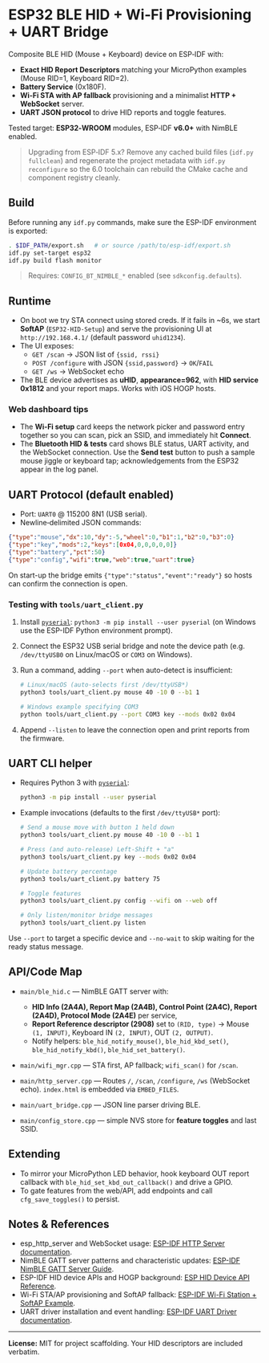# ESP32 BLE HID + Wi‑Fi Provisioning + UART Bridge

Composite BLE HID (Mouse + Keyboard) device on ESP‑IDF with:
- **Exact HID Report Descriptors** matching your MicroPython examples (Mouse RID=1, Keyboard RID=2).
- **Battery Service** (0x180F).
- **Wi‑Fi STA with AP fallback** provisioning and a minimalist **HTTP + WebSocket** server.
- **UART JSON protocol** to drive HID reports and toggle features.

Tested target: **ESP32‑WROOM** modules, ESP‑IDF **v6.0+** with NimBLE enabled.

> Upgrading from ESP‑IDF 5.x? Remove any cached build files (`idf.py fullclean`)
> and regenerate the project metadata with `idf.py reconfigure` so the 6.0
> toolchain can rebuild the CMake cache and component registry cleanly.

## Build

Before running any `idf.py` commands, make sure the ESP-IDF environment is exported:

```bash
. $IDF_PATH/export.sh   # or source /path/to/esp-idf/export.sh
idf.py set-target esp32
idf.py build flash monitor
```

> Requires: `CONFIG_BT_NIMBLE_*` enabled (see `sdkconfig.defaults`).

## Runtime

- On boot we try STA connect using stored creds. If it fails in ~6s, we start **SoftAP** (`ESP32-HID-Setup`) and serve the provisioning UI at `http://192.168.4.1/` (default password `uhid1234`).
- The UI exposes:
  - `GET /scan` → JSON list of `{ssid, rssi}`
  - `POST /configure` with JSON `{ssid,password}` → `OK`/`FAIL`
  - `GET /ws` → WebSocket echo
- The BLE device advertises as **uHID**, **appearance=962**, with **HID service 0x1812** and your report maps. Works with iOS HOGP hosts.

### Web dashboard tips

- The **Wi‑Fi setup** card keeps the network picker and password entry together so you can scan, pick an SSID, and immediately hit **Connect**.
- The **Bluetooth HID & tests** card shows BLE status, UART activity, and the WebSocket connection. Use the **Send test** button to push a sample mouse jiggle or keyboard tap; acknowledgements from the ESP32 appear in the log panel.

## UART Protocol (default enabled)

- Port: `UART0` @ 115200 8N1 (USB serial).
- Newline‑delimited JSON commands:

```json
{"type":"mouse","dx":10,"dy":-5,"wheel":0,"b1":1,"b2":0,"b3":0}
{"type":"key","mods":2,"keys":[0x04,0,0,0,0,0]}
{"type":"battery","pct":50}
{"type":"config","wifi":true,"web":true,"uart":true}
```

On start-up the bridge emits `{"type":"status","event":"ready"}` so hosts can
confirm the connection is open.

### Testing with `tools/uart_client.py`

1. Install [`pyserial`](https://pypi.org/project/pyserial/): `python3 -m pip install --user pyserial` (on Windows use the ESP-IDF Python environment prompt).
2. Connect the ESP32 USB serial bridge and note the device path (e.g. `/dev/ttyUSB0` on Linux/macOS or `COM3` on Windows).
3. Run a command, adding `--port` when auto-detect is insufficient:

   ```bash
   # Linux/macOS (auto-selects first /dev/ttyUSB*)
   python3 tools/uart_client.py mouse 40 -10 0 --b1 1

   # Windows example specifying COM3
   python tools/uart_client.py --port COM3 key --mods 0x02 0x04
   ```

4. Append `--listen` to leave the connection open and print reports from the firmware.

## UART CLI helper

- Requires Python 3 with [`pyserial`](https://pypi.org/project/pyserial/):

  ```bash
  python3 -m pip install --user pyserial
  ```

- Example invocations (defaults to the first `/dev/ttyUSB*` port):

  ```bash
  # Send a mouse move with button 1 held down
  python3 tools/uart_client.py mouse 40 -10 0 --b1 1

  # Press (and auto-release) Left-Shift + "a"
  python3 tools/uart_client.py key --mods 0x02 0x04

  # Update battery percentage
  python3 tools/uart_client.py battery 75

  # Toggle features
  python3 tools/uart_client.py config --wifi on --web off

  # Only listen/monitor bridge messages
  python3 tools/uart_client.py listen
  ```

Use `--port` to target a specific device and `--no-wait` to skip waiting for
the ready status message.

## API/Code Map

- `main/ble_hid.c` — NimBLE GATT server with:
  - **HID Info (2A4A), Report Map (2A4B), Control Point (2A4C), Report (2A4D), Protocol Mode (2A4E)** per service,
  - **Report Reference descriptor (2908)** set to `(RID, type)` → Mouse `(1, INPUT)`, Keyboard IN `(2, INPUT)`, OUT `(2, OUTPUT)`.
  - Notify helpers: `ble_hid_notify_mouse()`, `ble_hid_kbd_set()`, `ble_hid_notify_kbd()`, `ble_hid_set_battery()`.

- `main/wifi_mgr.cpp` — STA first, AP fallback; `wifi_scan()` for `/scan`.

- `main/http_server.cpp` — Routes `/`, `/scan`, `/configure`, `/ws` (WebSocket echo). `index.html` is embedded via `EMBED_FILES`.

- `main/uart_bridge.cpp` — JSON line parser driving BLE.

- `main/config_store.cpp` — simple NVS store for **feature toggles** and last SSID.

## Extending

- To mirror your MicroPython LED behavior, hook keyboard OUT report callback with `ble_hid_set_kbd_out_callback()` and drive a GPIO.
- To gate features from the web/API, add endpoints and call `cfg_save_toggles()` to persist.

## Notes & References

- esp_http_server and WebSocket usage: [ESP-IDF HTTP Server documentation](https://docs.espressif.com/projects/esp-idf/en/latest/esp32/api-reference/protocols/esp_http_server.html#websocket-server).
- NimBLE GATT server patterns and characteristic updates: [ESP-IDF NimBLE GATT Server Guide](https://docs.espressif.com/projects/esp-idf/en/latest/esp32/api-reference/bluetooth/nimble/nimble-gatt.html).
- ESP-IDF HID device APIs and HOGP background: [ESP HID Device API Reference](https://docs.espressif.com/projects/esp-idf/en/latest/esp32/api-reference/bluetooth/esp_hid.html).
- Wi-Fi STA/AP provisioning and SoftAP fallback: [ESP-IDF Wi-Fi Station + SoftAP Example](https://github.com/espressif/esp-idf/tree/v6.0/examples/wifi/getting_started/softAP).
- UART driver installation and event handling: [ESP-IDF UART Driver documentation](https://docs.espressif.com/projects/esp-idf/en/latest/esp32/api-reference/peripherals/uart.html).

---

**License:** MIT for project scaffolding. Your HID descriptors are included verbatim.

